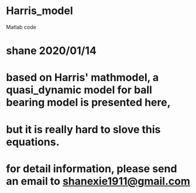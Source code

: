 # Harris_model
Matlab code
# shane 2020/01/14
# based on Harris' mathmodel, a quasi_dynamic model for ball bearing model is presented here,
# but it is really hard to slove this equations.
# for detail information, please send an email to shanexie1911@gmail.com
